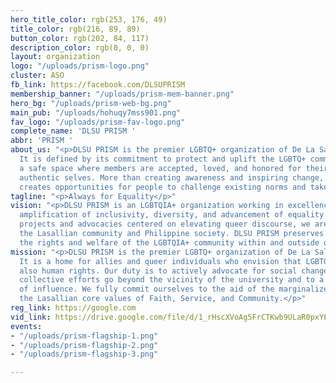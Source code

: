 ```yaml
---
hero_title_color: rgb(253, 176, 49)
title_color: rgb(216, 89, 89)
button_color: rgb(202, 84, 117)
description_color: rgb(0, 0, 0)
layout: organization
logo: "/uploads/prism-logo.png"
cluster: ASO
fb_link: https://facebook.com/DLSUPRISM
membership_banner: "/uploads/prism-mem-banner.png"
hero_bg: "/uploads/prism-web-bg.png"
main_pub: "/uploads/hohuqy7mss901.png"
fav_logo: "/uploads/prism-fav-logo.png"
complete_name: 'DLSU PRISM '
abbr: 'PRISM '
about_us: "<p>DLSU PRISM is the premier LGBTQ+ organization of De La Salle University.
  It is defined by its commitment to protect and uplift the LGBTQ+ community by creating
  a safe space where members are accepted, loved, and honored for their unique and
  authentic selves. More than creating awareness and inspiring change, DLSU PRISM
  creates opportunities for people to challenge existing norms and take real action.</p>"
tagline: "<p>Always for Equality</p>"
vision: "<p>DLSU PRISM is an LGBTQIA+ organization working in excellence towards the
  amplification of inclusivity, diversity, and advancement of equality. Through our
  projects and advocacies centered on elevating queer discourse, we are able to serve
  the Lasallian community and Philippine society. DLSU PRISM preserves and protects
  the rights and welfare of the LGBTQIA+ community within and outside of the University.</p>"
mission: "<p>DLSU PRISM is the premier LGBTQ+ organization of De La Salle University.
  It is a home for allies and queer individuals who envision that LGBTQ+ rights are
  also human rights. Our duty is to actively advocate for social change whereas our
  collective efforts go beyond the vicinity of the university and to a wider range
  of influence. We fully commit ourselves to the aid of the marginalized, united by
  the Lasallian core values of Faith, Service, and Community.</p>"
reg_link: https://google.com
vid_link: https://drive.google.com/file/d/1_rHscXVoAg5FrCTKwb9ULaR0pxYExfis/preview
events:
- "/uploads/prism-flagship-1.png"
- "/uploads/prism-flagship-2.png"
- "/uploads/prism-flagship-3.png"

---
```

